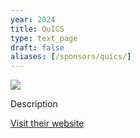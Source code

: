```yaml
---
year: 2024
title: QuICS
type: text_page
draft: false
aliases: [/sponsors/quics/]
---
```


![](/images/partners/QuICS.png)

Description

<a href="https://quics.umd.edu/" target="_blank">Visit their website</a>
